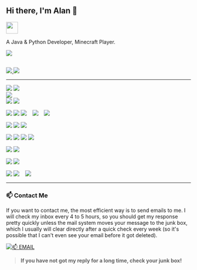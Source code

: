 ## Hi there, I'm Alan 👋

<a href="https://alan.org.cn"><img src="https://img.shields.io/website?ddown_message=Offline&label=alan.org.cn&style=for-the-badge&up_message=Online&url=https%3A%2F%2Falan.org.cn" width="auto" height="32"></a>

A Java & Python Developer, Minecraft Player.

<div align="left"> <img src="https://stats.alan.org.cn/api?username=Alanosy&show_icons=true&theme=tokyonight" /> </div>


<p>
  <a href="https://ixor.tech"></a>
  <br/>
  <a href="https://github.com/SlopeCraft">
    <img src="https://assets.cubik65536.top/SlopeCraft-Maintainer-Badge.svg" style="display: inline-block" />
  </a>
  <a href="https://github.com/RedenMC">
    <img src="https://assets.cubik65536.top/RedenMC-Maintainer-Badge.svg" style="display: inline-block" />
  </a>
</p>
<hr/>
<p>
  <img src="https://img.shields.io/badge/Apple-MacBook_Pro_2023-999999?style=for-the-badge&logo=apple&logoColor=F0F0F0" style="display: inline-block" />
  <img src="https://img.shields.io/badge/Apple-MacBook_Pro_2019-999999?style=for-the-badge&logo=apple&logoColor=F0F0F0" style="display: inline-block" />
  <br/>
  <img src="https://img.shields.io/badge/Windows-Windows_To_Go-0078D6?style=for-the-badge&logo=windows&logoColor=F0F0F0" style="display: inline-block" />
  <br/>
  <img src="https://img.shields.io/badge/Apple-iPhone_12-999999?style=for-the-badge&logo=apple&logoColor=F0F0F0" style="display: inline-block" />
  <img src="https://img.shields.io/badge/Apple-iPad_6th_gen-999999?style=for-the-badge&logo=apple&logoColor=F0F0F0" style="display: inline-block" />
  <br/>
</p>
<p>
  <img src="https://img.shields.io/badge/iOS-000000?style=for-the-badge&logo=ios&logoColor=F0F0F0" style="display: inline-block" />
  <img src="https://img.shields.io/badge/iPadOS-000000?style=for-the-badge&logo=ios&logoColor=F0F0F0" style="display: inline-block" />
  <img src="https://img.shields.io/badge/macOS-000000?style=for-the-badge&logo=macos&logoColor=F0F0F0" style="display: inline-block" />
  &nbsp;&nbsp;
  <img src="https://img.shields.io/badge/Windows%2011-0078D6?style=for-the-badge&logo=windows&logoColor=F0F0F0" style="display: inline-block" />
  &nbsp;&nbsp;
  <img src="https://img.shields.io/badge/Fedora-294172?style=for-the-badge&logo=fedora&logoColor=F0F0F0" style="display: inline-block" />
  &nbsp;&nbsp;
</p>
<p>
  <img src="https://img.shields.io/badge/iTerm2-546E7A?style=for-the-badge&logo=iTerm2&logoColor=F0F0F0" style="display: inline-block" />
  <img src="https://img.shields.io/badge/Warp-01A4FF?style=for-the-badge&logo=warp&logoColor=F0F0F0" style="display: inline-block" />
  <img src="https://assets.cubik65536.top/Tabby-Badge.svg" style="display: inline-block" />
</p>
<p>
  <img src="https://img.shields.io/badge/NeoVim-%2357A143.svg?&style=for-the-badge&logo=neovim&logoColor=F0F0F0" style="display: inline-block" />
  <img src="https://img.shields.io/badge/Visual%20Studio%20Code-0078d7.svg?style=for-the-badge&logo=visual-studio-code&logoColor=F0F0F0" style="display: inline-block" />
  <img src="https://img.shields.io/badge/JetBrains%20Fleet-000000.svg?style=for-the-badge&logo=jetbrains&logoColor=F0F0F0" style="display: inline-block" />
  <img src="https://img.shields.io/badge/CodeEdit-007ACC?style=for-the-badge&logo=Xcode&logoColor=F0F0F0" style="display: inline-block" />
</p>
<p>
  <img src="https://img.shields.io/badge/CLion-black?style=for-the-badge&logo=clion&logoColor=F0F0F0" style="display: inline-block" />
  <img src="https://img.shields.io/badge/IntelliJ%20IDEA-000000.svg?style=for-the-badge&logo=intellij-idea&logoColor=F0F0F0" style="display: inline-block" />
</p>
<p>
  <img src="https://img.shields.io/badge/python-3670A0?style=for-the-badge&logo=python&logoColor=ffdd54" style="display: inline-block" />
  <img src="https://img.shields.io/badge/c++-%2300599C.svg?style=for-the-badge&logo=c%2B%2B&logoColor=F0F0F0" style="display: inline-block" />
</p>
<p>
  <img src="https://img.shields.io/badge/css3-%231572B6.svg?style=for-the-badge&logo=css3&logoColor=F0F0F0" style="display: inline-block" />
  <img src="https://img.shields.io/badge/html5-%23E34F26.svg?style=for-the-badge&logo=html5&logoColor=F0F0F0" style="display: inline-block" />
  &nbsp;&nbsp;
  <img src="https://img.shields.io/badge/markdown-%23000000.svg?style=for-the-badge&logo=markdown&logoColor=F0F0F0" style="display: inline-block" />
</p>

------

### 📫 Contact Me

If you want to contact me, the most efficient way is to send emails to me. I will check my inbox every 4 to 5 hours, so you should get my response pretty quickly unless the mail system moves your message to the junk box, which I usually will clear directly after a quick check every week (so it's possible that I can't even see your email before it got deleted).

[![📫 EMAIL](https://img.shields.io/badge/📫%20EMAIL-me%40aliyun.com-%2357728B?style=for-the-badge)](mailto:fignet@163.com)

> **If you have not got my reply for a long time, check your junk box!**


